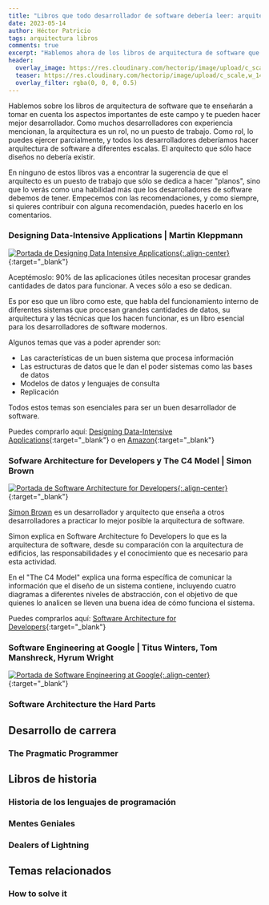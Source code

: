 ```yaml
---
title: "Libros que todo desarrollador de software debería leer: arquitectura"
date: 2023-05-14
author: Héctor Patricio
tags: arquitectura libros
comments: true
excerpt: "Hablemos ahora de los libros de arquitectura de software que te pueden ayudar a destacar en tu carrera como desarrollador de software."
header:
  overlay_image: https://res.cloudinary.com/hectorip/image/upload/c_scale,w_1400/v1639259084/markus-spiske-Y8R6_97_6Ps-unsplash_jlidn6.jpg
  teaser: https://res.cloudinary.com/hectorip/image/upload/c_scale,w_1400/v1639259084/markus-spiske-Y8R6_97_6Ps-unsplash_jlidn6.jpg
  overlay_filter: rgba(0, 0, 0, 0.5)
---
```


Hablemos sobre los libros de arquitectura de software que te enseñarán a tomar en cuenta los aspectos importantes de este campo y te pueden hacer mejor desarrollador. Como muchos desarrolladores con experiencia mencionan, la arquitectura es un rol, no un puesto de trabajo. Como rol, lo puedes ejercer parcialmente, y todos los desarrolladores deberíamos hacer arquitectura de software a diferentes escalas. El arquitecto que sólo hace diseños no debería existir.

En ninguno de estos libros vas a encontrar la sugerencia de que el arquitecto es un puesto de trabajo que sólo se dedica a hacer "planos", sino que lo verás como una habilidad más que los desarrolladores de software debemos de tener. Empecemos con las recomendaciones, y como siempre, si quieres contribuir con alguna recomendación, puedes hacerlo en los comentarios.

### Designing Data-Intensive Applications | Martin Kleppmann

[![Portada de Designing Data Intensive Applications](https://res.cloudinary.com/hectorip/image/upload/c_scale,w_400/v1685729621/Screen_Shot_2023-06-02_at_12.13.03_ws9bgp.png){:.align-center}](https://www.oreilly.com/library/view/designing-data-intensive-applications/9781491903063/){:target="_blank"}

Aceptémoslo: 90% de las aplicaciones útiles necesitan procesar grandes cantidades de datos para funcionar. A veces sólo a eso se dedican.

Es por eso que un libro como este, que habla del funcionamiento interno de diferentes sistemas que procesan grandes cantidades de datos, su arquitectura y las técnicas que los hacen funcionar, es un libro esencial para los desarrolladores de software modernos.

Algunos temas que vas a poder aprender son:

- Las características de un buen sistema que procesa información
- Las estructuras de datos que le dan el poder sistemas como las bases de datos
- Modelos de datos y lenguajes de consulta
- Replicación

Todos estos temas son esenciales para ser un buen desarrollador de software.

Puedes comprarlo aquí: [Designing Data-Intensive Applications](https://www.oreilly.com/library/view/designing-data-intensive-applications/9781491903063/){:target="_blank"} o en [Amazon](https://www.amazon.com.mx/Designing-Data-Intensive-Applications-Reliable-Maintainable/dp/1449373321){:target="_blank"}

### Sofware Architecture for Developers y The C4 Model | Simon Brown

[![Portada de Software Architecture for Developers](https://res.cloudinary.com/hectorip/image/upload/c_scale,w_400/v1685744265/s_hero2x_h5emvj.png){:.align-center}](https://softwarearchitecturefordevelopers.com/){:target="_blank"}

[Simon Brown](https://simonbrown.je/) es un desarrollador y arquitecto que enseña a otros desarrolladores a practicar lo mejor posible la arquitectura de software.

Simon explica en Software Architecture fo Developers lo que es la arquitectura de software, desde su comparación con la arquitectura de edificios, las responsabilidades y el conocimiento que es necesario para esta actividad.

En el "The C4 Model" explica una forma específica de comunicar la información que el diseño de un sistema contiene, incluyendo cuatro diagramas a diferentes niveles de abstracción, con el objetivo de que quienes lo analicen se lleven una buena idea de cómo funciona el sistema.

Puedes comprarlos aquí: [Software Architecture for Developers](https://leanpub.com/b/software-architecture){:target="_blank"}


### Software Engineering at Google | Titus Winters, Tom Manshreck, Hyrum Wright

[![Portada de Software Engineering at Google](https://res.cloudinary.com/hectorip/image/upload/c_scale,w_400/v1685757582/swe_at_google.2.cover_y3khmc.jpg){:.align-center}](https://leanpub.com/softwareengineeringatgoogle){:target="_blank"}

### Software Architecture the Hard Parts




###

## Desarrollo de carrera

### The Pragmatic Programmer

## Libros de historia

### Historia de los lenguajes de programación
### Mentes Geniales
### Dealers of Lightning



## Temas relacionados

### How to solve it
